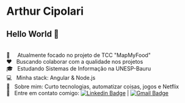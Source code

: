 # Arthur Cipolari

## Hello World 👋

 <br/> :round_pushpin: &nbsp; &nbsp; Atualmente focado no projeto de TCC "MapMyFood"
 <br/> :heart: &nbsp; Buscando colaborar com a qualidade nos projetos
 <br/> 🎓 &nbsp; Estudando Sistemas de Informação na UNESP-Bauru
 <br/> :computer: &nbsp; Minha stack: Angular & Node.js
 <br/> 💬  &nbsp; Sobre mim: Curto tecnologias, automatizar coisas, jogos e Netflix
 <br/> :email: &nbsp; Entre em contato comigo: [![Linkedin Badge](https://img.shields.io/badge/-ArthurCipolari-blue?style=flat-square&logo=Linkedin&logoColor=white&link=https://www.linkedin.com/in/arthurcipolari/)](https://www.linkedin.com/in/arthurcipolari/) 
| 
[![Gmail Badge](https://img.shields.io/badge/-arthur.cipolari@gmail.com-c14438?style=flat-square&logo=Gmail&logoColor=white&link=mailto:arthur.cipolari@gmail.com)](mailto:arthur.cipolari@gmail.com)
